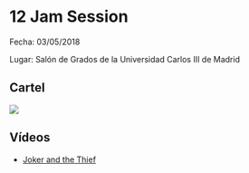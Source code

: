 # 12 Jam Session
Fecha: 03/05/2018

Lugar: Salón de Grados de la Universidad Carlos III de Madrid

## Cartel
![](https://github.com/UC3Music/JamSessions/blob/master/12JamSession/JamSession12.jpg?raw=true)

## Vídeos
- [Joker and the Thief](https://youtu.be/V2sVzFH-2aQ)
